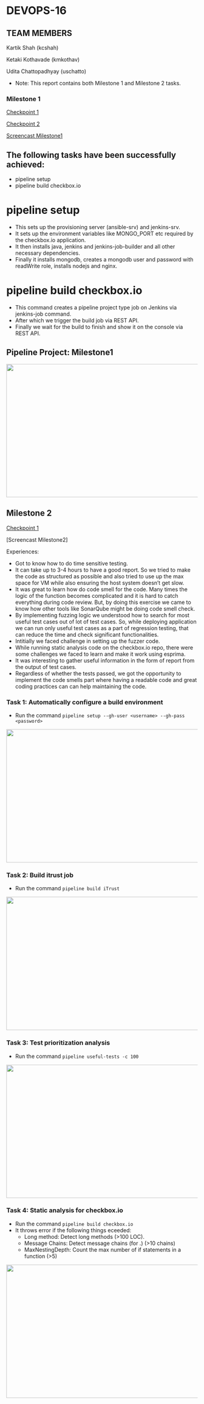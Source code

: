 # DEVOPS-16

## TEAM MEMBERS

Kartik Shah (kcshah)
 
Ketaki Kothavade (kmkothav)

Udita Chattopadhyay (uschatto)

* Note: This report contains both Milestone 1 and Milestone 2 tasks. 

### Milestone 1
[Checkpoint 1](https://github.ncsu.edu/cscdevops-spring2020/DEVOPS-16/blob/M1/CHECKPOINT.md#checkpoint-1)

[Checkpoint 2](https://github.ncsu.edu/cscdevops-spring2020/DEVOPS-16/blob/M1/CHECKPOINT.md#checkpoint-2)

[Screencast Milestone1](https://drive.google.com/open?id=1i3DAs5i-KBCxpR2hU6X8smYrQH9itM-Y)

## The following tasks have been successfully achieved:

- pipeline setup
- pipeline build checkbox.io

# pipeline setup
- This sets up the provisioning server (ansible-srv) and jenkins-srv. 
- It sets up the environment variables like MONGO_PORT etc required by the checkbox.io application. 
- It then installs java, jenkins and jenkins-job-builder and all other necessary dependencies.
- Finally it installs mongodb, creates a mongodb user and password with readWrite role, installs nodejs and nginx.

# pipeline build checkbox.io
- This command creates a pipeline project type job on Jenkins via jenkins-job command.
- After which we trigger the build job via REST API.
- Finally we wait for the build to finish and show it on the console via REST API.

## Pipeline Project: Milestone1

<p align="center">
<img src ="https://github.ncsu.edu/cscdevops-spring2020/DEVOPS-16/blob/M1/img/pipeline.png" width="800" height="350">
</p>


## Milestone 2
[Checkpoint 1](https://github.ncsu.edu/cscdevops-spring2020/DEVOPS-16/blob/M2/CHECKPOINT.md#checkpoint-1)

[Screencast Milestone2]

Experiences:
 - Got to know how to do time sensitive testing. 
 - It can take up to 3-4 hours to have a good report. So we tried to make the code as structured as possible and also tried to use up the max space for VM while also ensuring the host system doesn’t get slow.
 - It was great to learn how do code smell for the code. Many times the logic of the function becomes complicated and it is hard to catch everything during code review. But, by doing this exercise we came to know how other tools like SonarQube might be doing code smell check.
 - By implementing fuzzing logic we understood how to search for most useful test cases out of lot of test cases. So, while deploying application we can run only useful test cases as a part of regression testing, that can reduce the time and check significant  functionalities.
 - Intitially we faced challenge in setting up the fuzzer code.
 - While running static analysis code on the checkbox.io repo, there were some challenges we faced to learn and make it work using esprima.
 - It was interesting to gather useful information in the form of report from the output of test cases.
 - Regardless of whether the tests passed, we got the opportunity to implement the code smells part where having a readable code and great coding practices can can help maintaining the code.

### Task 1: Automatically configure a build environment 
- Run the command ```pipeline setup --gh-user <username> --gh-pass <password>```
<p align="center">
<img src ="https://github.ncsu.edu/cscdevops-spring2020/DEVOPS-16/blob/M2/img/Jenkins_view.PNG" width="800" height="350">
</p>

### Task 2: Build itrust job 
- Run the command ```pipeline build iTrust```
<p align="center">
<img src ="https://github.ncsu.edu/cscdevops-spring2020/DEVOPS-16/blob/M2/img/itrust_build.PNG" width="800" height="350">
</p>


### Task 3: Test prioritization analysis 
- Run the command ```pipeline useful-tests -c 100```

<p align="center">
<img src ="https://github.ncsu.edu/cscdevops-spring2020/DEVOPS-16/blob/M2/img/usefultest.PNG" width="800" height="350">
</p>

### Task 4: Static analysis for checkbox.io
- Run the command ```pipeline build checkbox.io```
- It throws error if the following things eceeded: 
  - Long method: Detect long methods (>100 LOC).
  - Message Chains: Detect message chains (for .) (>10 chains)
  - MaxNestingDepth: Count the max number of if statements in a function (>5)

<p align="center">
<img src ="https://media.github.ncsu.edu/user/12214/files/c86f0c80-7827-11ea-9d13-0651bed81538" width="600" height="350">
</p>
